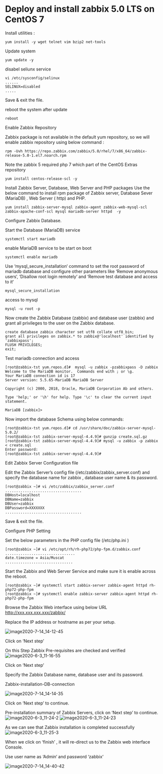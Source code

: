 # Deploy and install zabbix 5.0 LTS on CentOS 7
Install utilities :
```
yum install -y wget telnet vim bzip2 net-tools
```
Update system

```
yum update -y
```
disabel seliunx service
```
vi /etc/sysconfig/selinux
......
SELINUX=disabled
.....
```
Save & exit the file.

reboot the system after update
```
reboot
```
Enable Zabbix  Repository

Zabbix package is not available in the default yum repository, so we will enable zabbix repository using below command :

```
rpm -Uvh https://repo.zabbix.com/zabbix/5.0/rhel/7/x86_64/zabbix-release-5.0-1.el7.noarch.rpm

```

Note the zabbix 5 required php 7 which part of the CentOS Extras repository
```
yum install centos-release-scl -y
```

Install Zabbix Server, Database, Web Server and PHP packages
Use the below command to install rpm package of Zabbix server, Database Sever (MariaDB) , Web Server ( http) and PHP.
```
yum install zabbix-server-mysql zabbix-agent zabbix-web-mysql-scl zabbix-apache-conf-scl mysql mariadb-server httpd  -y
```

Configure Zabbix Database.

Start the Database (MariaDB) service
```
systemctl start mariadb
```
enable MariaDB service to be start on boot
```
systemctl enable mariadb
```
Use ‘mysql_secure_installation‘ command to set the root password of mariadb database and configure other parameters like ‘Remove anonymous users‘, ‘Disallow root login remotely‘ and ‘Remove test database and access to it‘
```
mysql_secure_installation
```
access to mysql
```
mysql -u root -p
```
Now create the Zabbix Database (zabbix) and database user (zabbix) and grant all privileges to the user on the Zabbix database.
```
create database zabbix character set utf8 collate utf8_bin;
grant all privileges on zabbix.* to zabbix@'localhost' identified by 'zabbixpass';
FLUSH PRIVILEGES;
exit;
```
Test mariadb connection and access
```
[root@zabbix-tst yum.repos.d]#  mysql -u zabbix -pzabbixpass -D zabbix
Welcome to the MariaDB monitor.  Commands end with ; or \g.
Your MariaDB connection id is 17
Server version: 5.5.65-MariaDB MariaDB Server
 
Copyright (c) 2000, 2018, Oracle, MariaDB Corporation Ab and others.
 
Type 'help;' or '\h' for help. Type '\c' to clear the current input statement.
 
MariaDB [zabbix]>
```
Now import the database Schema using below commands:
```
[root@zabbix-tst yum.repos.d]# cd /usr/share/doc/zabbix-server-mysql-5.0.2/
[root@zabbix-tst zabbix-server-mysql-4.4.9]# gunzip create.sql.gz
[root@zabbix-tst zabbix-server-mysql-4.4.9]# mysql -u zabbix -p zabbix < create.sql
Enter password:
[root@zabbix-tst zabbix-server-mysql-4.4.9]#
```
Edit Zabbix Server Configuration file

Edit the Zabbix Server’s config file (/etc/zabbix/zabbix_server.conf) and specify the database name for zabbix , database user name & its password.
```
[root@zabbix ~]# vi /etc/zabbix/zabbix_server.conf
...................................
DBHost=localhost
DBName=zabbix
DBUser=zabbix
DBPassword=XXXXXXX
...................................
```
Save & exit the file.


Configure PHP Setting

Set the below parameters in the PHP config file (/etc/php.ini )
```
[root@zabbix ~]# vi /etc/opt/rh/rh-php72/php-fpm.d/zabbix.conf
................................
date.timezone = Asia/Muscat
...............................
```

Start the Zabbix and Web Server Service and make sure it is enable across the reboot.
```
[root@zabbix ~]# systemctl start zabbix-server zabbix-agent httpd rh-php72-php-fpm
[root@zabbix ~]# systemctl enable zabbix-server zabbix-agent httpd rh-php72-php-fpm
```
Browse the Zabbix Web interface using below URL
http://xxx.xxx.xxx.xxx/zabbix/

Replace the IP address or hostname as per your setup.

![image2020-7-14_14-12-45](https://user-images.githubusercontent.com/72554657/100981124-c64c8180-355f-11eb-93c7-87fc0910b2c3.png)


Click on ‘Next step’

On this Step Zabbix Pre-requisites are checked and verified
![image2020-6-3_11-16-55](https://user-images.githubusercontent.com/72554657/100981421-3955f800-3560-11eb-96bb-9a6b34abfadd.png)


Click on ‘Next step’

Specify the Zabbix Database name, database user and its password.

Zabbix-installation-DB-connection

![image2020-7-14_14-14-35](https://user-images.githubusercontent.com/72554657/100981500-55f23000-3560-11eb-8782-5a865e22c2c8.png)

Click on ‘Next step’ to continue.

Pre-installation summary of Zabbix Servers, click on ‘Next step’ to continue.
![image2020-6-3_11-24-2](https://user-images.githubusercontent.com/72554657/100981573-6acec380-3560-11eb-9c58-0b99cdc88d60.png)
![image2020-6-3_11-24-23](https://user-images.githubusercontent.com/72554657/100981639-7d48fd00-3560-11eb-8699-2c892283855e.png)


As we can see that Zabbix installation is completed successfully
![image2020-6-3_11-25-3](https://user-images.githubusercontent.com/72554657/100981691-8df97300-3560-11eb-9606-56579b4946f1.png)


When we click on ‘finish’ , it will re-direct us to the Zabbix web interface Console.

Use user name as ‘Admin‘ and password ‘zabbix‘

![image2020-7-14_14-40-42](https://user-images.githubusercontent.com/72554657/100981761-a9647e00-3560-11eb-8aa5-16d1ee41f03a.png)


